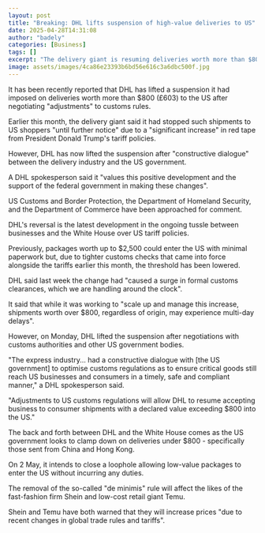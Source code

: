 ```yaml
---
layout: post
title: "Breaking: DHL lifts suspension of high-value deliveries to US"
date: 2025-04-28T14:31:08
author: "badely"
categories: [Business]
tags: []
excerpt: "The delivery giant is resuming deliveries worth more than $800 after negotiating 'adjustments' to customs rules."
image: assets/images/4ca86e23393b6bd56e616c3a6dbc500f.jpg
---
```


It has been recently reported that DHL has lifted a suspension it had imposed on deliveries worth more than $800 (£603) to the US after negotiating "adjustments" to customs rules.

Earlier this month, the delivery giant said it had stopped such shipments to US shoppers "until further notice" due to a "significant increase" in red tape from President Donald Trump's tariff policies.

However, DHL has now lifted the suspension after "constructive dialogue" between the delivery industry and the US government.

A DHL spokesperson said it "values this positive development and the support of the federal government in making these changes".

US Customs and Border Protection, the Department of Homeland Security, and the Department of Commerce have been approached for comment.

DHL's reversal is the latest development in the ongoing tussle between businesses and the White House over US tariff policies.

Previously, packages worth up to $2,500 could enter the US with minimal paperwork but, due to tighter customs checks that came into force alongside the tariffs earlier this month, the threshold has been lowered.

DHL said last week the change had "caused a surge in formal customs clearances, which we are handling around the clock".

It said that while it was working to "scale up and manage this increase, shipments worth over $800, regardless of origin, may experience multi-day delays".

However, on Monday, DHL lifted the suspension after negotiations with customs authorities and other US government bodies.

"The express industry... had a constructive dialogue with [the US government] to optimise customs regulations as to ensure critical goods still reach US businesses and consumers in a timely, safe and compliant manner," a DHL spokesperson said.

"Adjustments to US customs regulations will allow DHL to resume accepting business to consumer shipments with a declared value exceeding $800 into the US."

The back and forth between DHL and the White House comes as the US government looks to clamp down on deliveries under $800 - specifically those sent from China and Hong Kong. 

On 2 May, it intends to close a loophole allowing low-value packages to enter the US without incurring any duties.

The removal of the so-called "de minimis" rule will affect the likes of the fast-fashion firm Shein and low-cost retail giant Temu.

Shein and Temu have both warned that they will increase prices "due to recent changes in global trade rules and tariffs".

